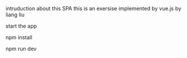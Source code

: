 
intruduction about this SPA
this is an exersise implemented by vue.js by liang liu



start the app

npm install


npm run dev